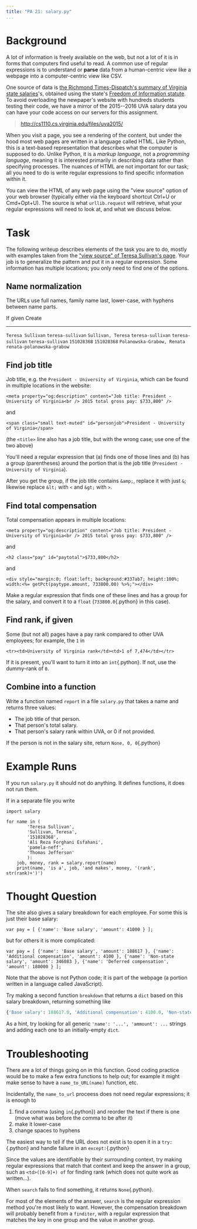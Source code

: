 ```yaml
---
title: "PA 21: salary.py"
...
```


# Background

A lot of information is freely available on the web, but not a lot of it is in forms that computers find useful to read.
A common use of regular expressions is to understand or **parse** data from a human-centric view like a webpage into a computer-centric view like CSV.

One source of data is [the Richmond Times-Dispatch's summary of Virginia state salaries](http://data.richmond.com/salaries/)'s, obtained using the state's [Freedom of Information statute](http://foiacouncil.dls.virginia.gov/).
To avoid overloading the newpaper's website with hundreds students testing their code, we have a mirror of the 2015--2016 UVA salary data you can have your code access on our servers for this assignment.

> <http://cs1110.cs.virginia.edu/files/uva2015/>

When you visit a page, you see a rendering of the content, but under the hood most web pages are written in a language called HTML.
Like Python, this is a text-based representation that describes what the computer is supposed to do.
Unlike Python, it is a *markup language*, not a *programming language*, meaning it is interested primarily in describing data rather than specifying processes.
The nuances of HTML are not important for our task; all you need to do is write regular expressions to find specific information within it.

You can view the HTML of any web page using the "view source" option of your web browser (typically either via the keyboard shortcut Ctrl+U or Cmd+Opt+U).
The source is what `urllib.request` will retrieve, what your regular expressions will need to look at, and what we discuss below.

# Task

The following writeup describes elements of the task you are to do, mostly with examples taken from the ["view source" of Teresa Sullivan's page](view-source:http://cs1110.cs.virginia.edu/files/uva2015/teresa-sullivan).
Your job is to generalize the pattern and put it in a regular expression.
Some information has multiple locations; you only need to find one of the options.

## Name normalization

The URLs use full names, family name last, lower-case, with hyphens between name parts.

If given                    Create
--------------------------- ------------------------------
`Teresa Sullivan`           `teresa-sullivan`
`Sullivan, Teresa`          `teresa-sullivan`
`teresa-sullivan`           `teresa-sullivan`
`151028368`                 `151028368`
`Polanowska-Grabow, Renata` `renata-polanowska-grabow`

## Find job title

Job title, e.g. the `President - University of Virginia`, which can be found in multiple locations in the website:

    <meta property="og:description" content="Job title: President - University of Virginia<br /> 2015 total gross pay: $733,800" />

and

    <span class="small text-muted" id="personjob">President - University of Virginia</span>

(the `<title>` line also has a job title, but with the wrong case; use one of the two above)

You'll need a regular expression that (a) finds one of those lines and (b) has a group (parentheses) around the portion that is the job title (`President - University of Virginia`).

After you get the group, if the job title contains `&amp;`, replace it with just `&`; likewise replace `&lt;` with `<` and `&gt;` with `>`.


## Find total compensation

Total compensation appears in multiple locations:

    <meta property="og:description" content="Job title: President - University of Virginia<br /> 2015 total gross pay: $733,800" />

and
    
    <h2 class="pay" id="paytotal">$733,800</h2>

and
    
    <div style="margin:0; float:left; background:#337ab7; height:100%; width:<%= getPct(paytype.amount, 733800.00) %>%;"></div>

Make a regular expression that finds one of these lines and has a group for the salary, and convert it to a `float` (`733800.0`{.python} in this case).


## Find rank, if given

Some (but not all) pages have a pay rank compared to other UVA employees; for example, the `1` in

    <tr><td>University of Virginia rank</td><td>1 of 7,474</td></tr>

If it is present, you'll want to turn it into an `int`{.python}.
If not, use the dummy-rank of `0`.
    

## Combine into a function

Write a function named `report` in a file `salary.py` that takes a name and returns three values:

-   The job title of that person.
-   That person's total salary.
-   That person's salary rank within UVA, or 0 if not provided.

If the person is not in the salary site, return `None, 0, 0`{.python}


# Example Runs

If you run `salary.py` it should not do anything.
It defines functions, it does not run them.

If in a separate file you write

````
import salary

for name in (
        'Teresa Sullivan', 
        'Sullivan, Teresa', 
        '151028368', 
        'Ali Reza Forghani Esfahani', 
        'pamela-neff',
        'Thomas Jefferson'
        ):
    job, money, rank = salary.report(name)
    print(name, 'is a', job, 'and makes', money, '(rank', str(rank)+')')
````


# Thought Question

The site also gives a salary breakdown for each employee.
For some this is just their base salary:

    var pay = [ {'name': 'Base salary', 'amount': 41000 } ];

but for others it is more complicated:

    var pay = [ {'name': 'Base salary', 'amount': 188617 }, {'name': 'Additional compensation', 'amount': 4100 }, {'name': 'Non-state salary', 'amount': 346083 }, {'name': 'Deferred compensation', 'amount': 180000 } ];

Note that the above is not Python code; it is part of the webpage (a portion written in a language called JavaScript).

Try making a second function `breakdown` that returns a `dict` based on this salary breakdown, returning something like

````python
{'Base salary': 188617.0, 'Additional compensation': 4100.0, 'Non-state salary': 346083.0, 'Deferred compensation': 180000.0}
````
As a hint, try looking for all generic `'name': '...', 'ammount': ...` strings and adding each one to an initially-empty `dict`.

# Troubleshooting

There are a lot of things going on in this function.
Good coding practice would be to make a few extra functions to help out;
for example it might make sense to have a `name_to_URL(name)` function, etc.

Incidentally, the `name_to_url` proceess does not need regular expressions; it is enough to 

1.  find a comma (using `in`{.python}) and reorder the text if there is one (move what was before the comma to be after it)
2.  make it lower-case
3.  change spaces to hyphens

The easiest way to tell if the URL does not exist is to open it in a `try:`{.python} and handle failure in an `except:`{.python}

Since the values are identifiable by their surrounding context, try making regular expressions that match that context and keep the answer in a group, such as `<td>([0-9]+) of` for finding rank (which does not quite work as written...).

When `search` fails to find something, it returns `None`{.python}.

For most of the elements of the answer, `search` is the regular expression method you're most likely to want.
However, the compensation breakdown will probably benefit from a `finditer`, with a regular expression that matches the key in one group and the value in another group.

